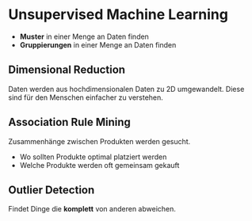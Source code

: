# Unsupervised Machine Learning

- **Muster** in einer Menge an Daten finden
- **Gruppierungen** in einer Menge an Daten finden



## Dimensional Reduction

Daten werden aus hochdimensionalen Daten zu 2D umgewandelt. Diese sind für den Menschen einfacher zu verstehen.

## Association Rule Mining

Zusammenhänge zwischen Produkten werden gesucht.

- Wo sollten Produkte optimal platziert werden
- Welche Produkte werden oft gemeinsam gekauft


## Outlier Detection

Findet Dinge die **komplett** von anderen abweichen.